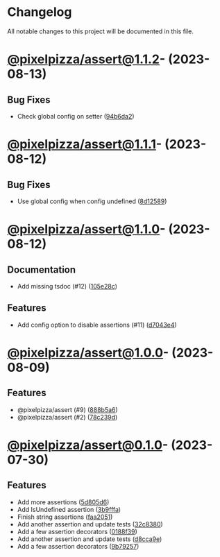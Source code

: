 # Changelog

All notable changes to this project will be documented in this file.

# [@pixelpizza/assert@1.1.2](https://github.com/pixelpizza/utilities/compare/@pixelpizza/assert@1.1.1...@pixelpizza/assert@1.1.2)- (2023-08-13)

## Bug Fixes

- Check global config on setter ([94b6da2](https://github.com/pixelpizza/utilities/commit/94b6da2ef58064d7ef84b07a189a42762d63a1dd))

# [@pixelpizza/assert@1.1.1](https://github.com/pixelpizza/utilities/compare/@pixelpizza/assert@1.1.0...@pixelpizza/assert@1.1.1)- (2023-08-12)

## Bug Fixes

- Use global config when config undefined ([8d12589](https://github.com/pixelpizza/utilities/commit/8d125894bcc342fa765472c143b51e5a9ef90f08))

# [@pixelpizza/assert@1.1.0](https://github.com/pixelpizza/utilities/compare/@pixelpizza/assert@1.0.1...@pixelpizza/assert@1.1.0)- (2023-08-12)

## Documentation

- Add missing tsdoc (#12) ([105e28c](https://github.com/pixelpizza/utilities/commit/105e28cabc54c8e5ae0570ac6a49097e019aee70))

## Features

- Add config option to disable assertions (#11) ([d7043e4](https://github.com/pixelpizza/utilities/commit/d7043e4042e8cfb05a2421273117b6b9c3af8ac9))

# [@pixelpizza/assert@1.0.0](https://github.com/pixelpizza/utilities/compare/@pixelpizza/assert@0.1.0...@pixelpizza/assert@1.0.0)- (2023-08-09)

## Features

- @pixelpizza/assert (#9) ([888b5a6](https://github.com/pixelpizza/utilities/commit/888b5a6ebc4076d9b4789ca6f763d8f96ea41572))
- @pixelpizza/assert (#2) ([78c239d](https://github.com/pixelpizza/utilities/commit/78c239d3d74bb7de4085732e6ab70dba57916541))

# [@pixelpizza/assert@0.1.0](https://github.com/pixelpizza/utilities/tree/@pixelpizza/assert@0.1.0)- (2023-07-30)

## Features

- Add more assertions ([5d805d6](https://github.com/pixelpizza/utilities/commit/5d805d6e10a3d58320bbdf3ccbc068ba97620009))
- Add IsUndefined assertion ([3b9fffa](https://github.com/pixelpizza/utilities/commit/3b9fffabdb590a2f5566acc6b5478b7caba03ee0))
- Finish string assertions ([faa2051](https://github.com/pixelpizza/utilities/commit/faa20511d96e70e56cbfca0027bd01922d31d543))
- Add another assertion and update tests ([32c8380](https://github.com/pixelpizza/utilities/commit/32c8380317868ee361f0c571bcd96efb217b9acd))
- Add a few assertion decorators ([0188f39](https://github.com/pixelpizza/utilities/commit/0188f390e67f30ba8ed7067fb2d3a9569b11fa97))
- Add another assertion and update tests ([d8cca9e](https://github.com/pixelpizza/utilities/commit/d8cca9e7fff4bc971ec2eab37905a71014386fa2))
- Add a few assertion decorators ([9b79257](https://github.com/pixelpizza/utilities/commit/9b7925702b290257a5e0dea6253035eb7209c626))

